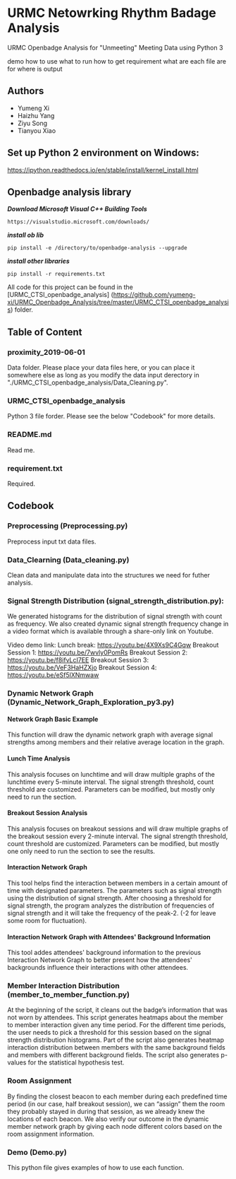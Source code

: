 # URMC Netowrking Rhythm Badage Analysis
URMC Openbadge Analysis for "Unmeeting" Meeting Data using Python 3

demo how to use 
what to run 
how to get requirement 
what are each file are for 
where is output 

## Authors
* Yumeng Xi
* Haizhu Yang
* Ziyu Song
* Tianyou Xiao


## Set up Python 2 environment on Windows:
https://ipython.readthedocs.io/en/stable/install/kernel_install.html

## Openbadge analysis library
***Download Microsoft Visual C++ Building Tools***
```
https://visualstudio.microsoft.com/downloads/
```
***install ob lib***
```
pip install -e /directory/to/openbadge-analysis --upgrade
```
***install other libraries***
```
pip install -r requirements.txt
```
All code for this project can be found in the [URMC_CTSI_openbadge_analysis]
(https://github.com/yumeng-xi/URMC_Openbadge_Analysis/tree/master/URMC_CTSI_openbadge_analysis) folder.


## Table of Content

### proximity_2019-06-01

Data folder.
Please place your data files here, or you can place it somewhere else as long as you modify the data input derectory in 
"./URMC_CTSI_openbadge_analysis/Data_Cleaning.py". 

### URMC_CTSI_openbadge_analysis

Python 3 file forder.
Please see the below "Codebook" for more details. 


### README.md

Read me. 


### requirement.txt

Required. 



## Codebook
### Preprocessing (Preprocessing.py)

Preprocess input txt data files. 


### Data_Clearning (Data_cleaning.py)

Clean data and manipulate data into the structures we need for futher analysis. 


### Signal Strength Distribution (signal_strength_distribution.py):

We generated histograms for the distribution of signal strength with count as frequency. We also created dynamic signal strength 
frequency change in a video format which is available through a share-only link on Youtube.

Video demo link: 
Lunch break: https://youtu.be/4X9Xs9C4Gqw 
Breakout Session 1: https://youtu.be/7wvly0PomRs 
Breakout Session 2: https://youtu.be/f8ifvLcI7EE 
Breakout Session 3: https://youtu.be/VeF3HaHZXjo 
Breakout Session 4: https://youtu.be/eSf5lXNmwaw 


### Dynamic Network Graph (Dynamic_Network_Graph_Exploration_py3.py)
#### Network Graph Basic Example

This function will draw the dynamic network graph with average signal strengths among members and their relative average location 
in the graph. 

#### Lunch Time Analysis

This analysis focuses on lunchtime and will draw multiple graphs of the lunchtime every 5-minute interval. The signal strength 
threshold, count threshold are customized. Parameters can be modified, but mostly only need to run the section.

#### Breakout Session Analysis

This analysis focuses on breakout sessions and will draw multiple graphs of the breakout session every 2-minute interval. The 
signal strength threshold, count threshold are customized. Parameters can be modified, but mostly one only need to run the section 
to see the results. 

#### Interaction Network Graph

This tool helps find the interaction between members in a certain amount of time with designated parameters. The parameters such 
as signal strength using the distribution of signal strength. After choosing a threshold for signal strength, the program analyzes 
the distribution of frequencies of signal strength and it will take the frequency of the peak-2. (-2 for leave some room for 
fluctuation).

#### Interaction Network Graph with Attendees' Background Information

This tool addes attendees' background information to the previous Interaction Network Graph to better present how the attendees' 
backgrounds influence their interactions with other attendees.

### Member Interaction Distribution (member_to_member_function.py)

At the beginning of the script, it cleans out the badge’s information that was not worn by attendees. This script generates 
heatmaps about the member to member interaction given any time period. For the different time periods, the user needs to pick a 
threshold for this session based on the signal strength distribution histograms. Part of the script also generates heatmap 
interaction distribution between members with the same background fields and members with different background fields. The script 
also generates p-values for the statistical hypothesis test. 


### Room Assignment

By finding the closest beacon to each member during each predefined time period (in our case, half breakout session), we can 
“assign” them the room they probably stayed in during that session, as we already knew the locations of each beacon. We also verify
our outcome in the dynamic member network graph by giving each node different colors based on the room assignment information. 


### Demo (Demo.py)

This python file gives examples of how to use each function. 

